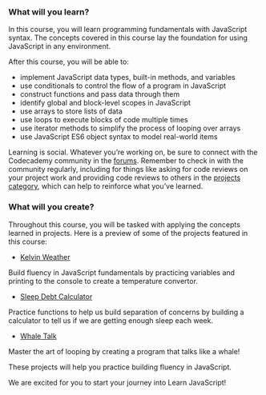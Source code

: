 
### What will you learn?

In this course, you will learn programming fundamentals with JavaScript syntax. The concepts covered in this course lay the foundation for using JavaScript in any environment.

After this course, you will be able to:

- implement JavaScript data types, built-in methods, and variables
- use conditionals to control the flow of a program in JavaScript
- construct functions and pass data through them
- identify global and block-level scopes in JavaScript
- use arrays to store lists of data
- use loops to execute blocks of code multiple times
- use iterator methods to simplify the process of looping over arrays
- use JavaScript ES6 object syntax to model real-world items

Learning is social. Whatever you’re working on, be sure to connect with the Codecademy community in the [forums](https://discuss.codecademy.com/). Remember to check in with the community regularly, including for things like asking for code reviews on your project work and providing code reviews to others in the [projects category](https://discuss.codecademy.com/c/project/1833), which can help to reinforce what you’ve learned.

### What will you create?

Throughout this course, you will be tasked with applying the concepts learned in projects. Here is a preview of some of the projects featured in this course:

- [Kelvin Weather](https://www.codecademy.com/courses/introduction-to-javascript/projects/kelvin-weather-javascript)

Build fluency in JavaScript fundamentals by practicing variables and printing to the console to create a temperature convertor.

- [Sleep Debt Calculator](https://www.codecademy.com/courses/introduction-to-javascript/projects/sleep-debt-calculator)

Practice functions to help us build separation of concerns by building a calculator to tell us if we are getting enough sleep each week.

- [Whale Talk](https://www.codecademy.com/courses/introduction-to-javascript/projects/whale-talk)

Master the art of looping by creating a program that talks like a whale!

These projects will help you practice building fluency in JavaScript.

We are excited for you to start your journey into Learn JavaScript!